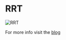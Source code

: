 # RRT

![RRT](media/rrt.gif)

For more info visit the [blog](https://nimrobotics.github.io/jekyll/update/2019/12/23/rrt.html)
